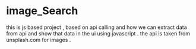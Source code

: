 ﻿# image_Search

 this is js based project , based on api calling and how we can extract data from api and show that data in the ui using javascript .
 the api is taken from unsplash.com for images .
